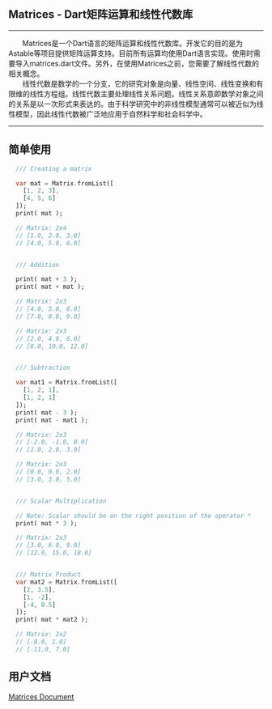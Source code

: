## Matrices - Dart矩阵运算和线性代数库  

****

&nbsp;&nbsp;&nbsp;&nbsp;&nbsp;&nbsp;&nbsp;Matrices是一个Dart语言的矩阵运算和线性代数库。开发它的目的是为Astable等项目提供矩阵运算支持。目前所有运算均使用Dart语言实现。使用时需要导入matrices.dart文件。另外，在使用Matrices之前，您需要了解线性代数的相关概念。<br>
&nbsp;&nbsp;&nbsp;&nbsp;&nbsp;&nbsp;&nbsp;线性代数是数学的一个分支，它的研究对象是向量、线性空间、线性变换和有限维的线性方程组。线性代数主要处理线性关系问题。线性关系意即数学对象之间的关系是以一次形式来表达的。由于科学研究中的非线性模型通常可以被近似为线性模型，因此线性代数被广泛地应用于自然科学和社会科学中。  

****

## 简单使用  

```dart
  /// Creating a matrix

  var mat = Matrix.fromList([
    [1, 2, 3],
    [4, 5, 6]
  ]);
  print( mat );

  // Matrix: 2x4
  // [1.0, 2.0, 3.0]
  // [4.0, 5.0, 6.0]


  /// Addition

  print( mat + 3 );
  print( mat + mat );

  // Matrix: 2x3
  // [4.0, 5.0, 6.0]
  // [7.0, 8.0, 9.0]

  // Matrix: 2x3
  // [2.0, 4.0, 6.0]
  // [8.0, 10.0, 12.0]


  /// Subtraction

  var mat1 = Matrix.fromList([
    [1, 2, 1],
    [1, 2, 1]
  ]);
  print( mat - 3 );
  print( mat - mat1 );

  // Matrix: 2x3
  // [-2.0, -1.0, 0.0]
  // [1.0, 2.0, 3.0]

  // Matrix: 2x3
  // [0.0, 0.0, 2.0]
  // [3.0, 3.0, 5.0]


  /// Scalar Multiplication

  // Note: Scalar should be on the right position of the operator *
  print( mat * 3 );

  // Matrix: 2x3
  // [3.0, 6.0, 9.0]
  // [12.0, 15.0, 18.0]


  /// Matrix Product
  var mat2 = Matrix.fromList([
    [2, 3.5],
    [1, -2],
    [-4, 0.5]
  ]);
  print( mat * mat2 );

  // Matrix: 2x2
  // [-8.0, 1.0]
  // [-11.0, 7.0]
```

## 用户文档
[Matrices Document](https://abandoft.gitee.io/matrices/)  